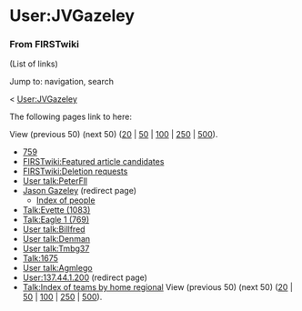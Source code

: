 # User:JVGazeley

### From FIRSTwiki

(List of links)

Jump to: navigation, search

&lt; [User:JVGazeley](/index.php?title=User:JVGazeley&redirect=no
"User:JVGazeley" )  

The following pages link to here:

View (previous 50) (next 50)
([20](/index.php?title=Special:Whatlinkshere/User:JVGazeley&limit=20&from=0
"Special:Whatlinkshere/User:JVGazeley" ) |
[50](/index.php?title=Special:Whatlinkshere/User:JVGazeley&limit=50&from=0
"Special:Whatlinkshere/User:JVGazeley" ) |
[100](/index.php?title=Special:Whatlinkshere/User:JVGazeley&limit=100&from=0
"Special:Whatlinkshere/User:JVGazeley" ) |
[250](/index.php?title=Special:Whatlinkshere/User:JVGazeley&limit=250&from=0
"Special:Whatlinkshere/User:JVGazeley" ) |
[500](/index.php?title=Special:Whatlinkshere/User:JVGazeley&limit=500&from=0
"Special:Whatlinkshere/User:JVGazeley" )).

  * [759](/index.php/759 "759" )
  * [FIRSTwiki:Featured article candidates](/index.php/FIRSTwiki:Featured_article_candidates "FIRSTwiki:Featured article candidates" )
  * [FIRSTwiki:Deletion requests](/index.php/FIRSTwiki:Deletion_requests "FIRSTwiki:Deletion requests" )
  * [User talk:PeterFll](/index.php/User_talk:PeterFll "User talk:PeterFll" )
  * [Jason Gazeley](/index.php?title=Jason_Gazeley&redirect=no "Jason Gazeley" ) (redirect page) 
    * [Index of people](/index.php/Index_of_people "Index of people" )
  * [Talk:Evette (1083)](/index.php/Talk:Evette_%281083%29 "Talk:Evette \(1083\)" )
  * [Talk:Eagle 1 (769)](/index.php/Talk:Eagle_1_%28769%29 "Talk:Eagle 1 \(769\)" )
  * [User talk:Billfred](/index.php/User_talk:Billfred "User talk:Billfred" )
  * [User talk:Denman](/index.php/User_talk:Denman "User talk:Denman" )
  * [User talk:Tmbg37](/index.php/User_talk:Tmbg37 "User talk:Tmbg37" )
  * [Talk:1675](/index.php/Talk:1675 "Talk:1675" )
  * [User talk:Agmlego](/index.php/User_talk:Agmlego "User talk:Agmlego" )
  * [User:137.44.1.200](/index.php?title=User:137.44.1.200&redirect=no "User:137.44.1.200" ) (redirect page) 
  * [Talk:Index of teams by home regional](/index.php/Talk:Index_of_teams_by_home_regional "Talk:Index of teams by home regional" )
View (previous 50) (next 50)
([20](/index.php?title=Special:Whatlinkshere/User:JVGazeley&limit=20&from=0
"Special:Whatlinkshere/User:JVGazeley" ) |
[50](/index.php?title=Special:Whatlinkshere/User:JVGazeley&limit=50&from=0
"Special:Whatlinkshere/User:JVGazeley" ) |
[100](/index.php?title=Special:Whatlinkshere/User:JVGazeley&limit=100&from=0
"Special:Whatlinkshere/User:JVGazeley" ) |
[250](/index.php?title=Special:Whatlinkshere/User:JVGazeley&limit=250&from=0
"Special:Whatlinkshere/User:JVGazeley" ) |
[500](/index.php?title=Special:Whatlinkshere/User:JVGazeley&limit=500&from=0
"Special:Whatlinkshere/User:JVGazeley" )).


